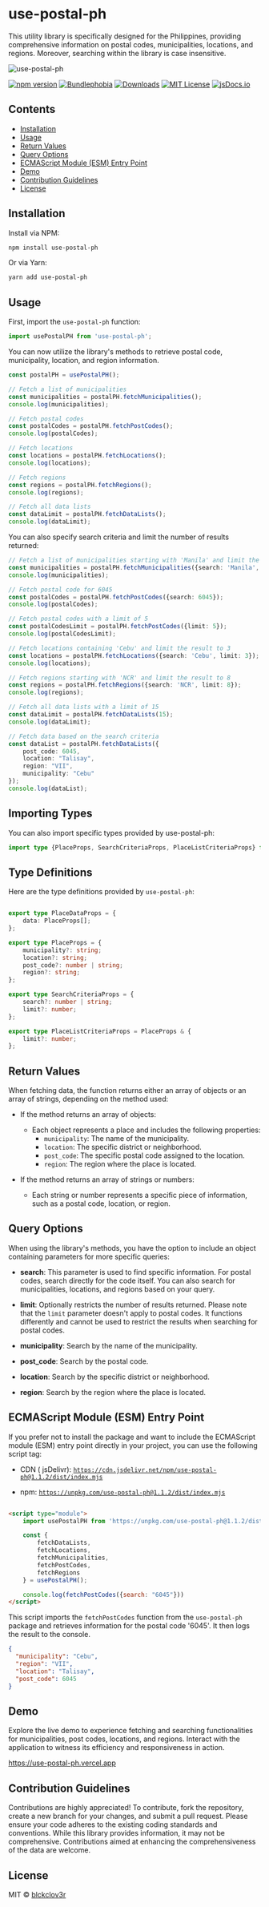 # use-postal-ph

This utility library is specifically designed for the Philippines, providing comprehensive information on postal codes,
municipalities, locations, and regions. Moreover, searching within the library is case insensitive.

![use-postal-ph](https://github.com/blckclov3r/use-postal-ph/blob/master/img/use-postal-ph.png?raw=true)

[![npm version](https://img.shields.io/npm/v/use-postal-ph?style=flat-square&alt=use-postal-ph)](https://www.npmjs.com/package/use-postal-ph)
[![Bundlephobia](https://img.shields.io/bundlephobia/min/use-postal-ph)](https://bundlephobia.com/result?p=use-postal-ph)
[![Downloads](https://img.shields.io/npm/dt/use-postal-ph.svg?style=flat-square)](https://www.npmjs.com/package/use-postal-ph)
[![MIT License](https://img.shields.io/badge/License-MIT-yellow.svg)](https://github.com/blckclov3r)
[![jsDocs.io](https://img.shields.io/badge/jsDocs.io-reference-blue)](https://www.jsdocs.io/package/use-postal-ph)

## Contents

* [Installation](#installation)
* [Usage](#usage)
* [Return Values](#return-values)
* [Query Options](#query-options)
* [ECMAScript Module (ESM) Entry Point](#ecmascript-module-esm-entry-point)
* [Demo](#demo)
* [Contribution Guidelines](#contribution-guidelines)
* [License](#license)

## Installation

Install via NPM:

```bash
npm install use-postal-ph
```

Or via Yarn:

```bash
yarn add use-postal-ph
```

## Usage

First, import the `use-postal-ph` function:

```typescript
import usePostalPH from 'use-postal-ph';
```

You can now utilize the library's methods to retrieve postal code, municipality, location, and region information.

```typescript
const postalPH = usePostalPH();

// Fetch a list of municipalities
const municipalities = postalPH.fetchMunicipalities();
console.log(municipalities);

// Fetch postal codes
const postalCodes = postalPH.fetchPostCodes();
console.log(postalCodes);

// Fetch locations
const locations = postalPH.fetchLocations();
console.log(locations);

// Fetch regions
const regions = postalPH.fetchRegions();
console.log(regions);

// Fetch all data lists
const dataLimit = postalPH.fetchDataLists();
console.log(dataLimit);
```

You can also specify search criteria and limit the number of results returned:

```typescript
// Fetch a list of municipalities starting with 'Manila' and limit the result to 10
const municipalities = postalPH.fetchMunicipalities({search: 'Manila', limit: 10});
console.log(municipalities);

// Fetch postal code for 6045
const postalCodes = postalPH.fetchPostCodes({search: 6045});
console.log(postalCodes);

// Fetch postal codes with a limit of 5
const postalCodesLimit = postalPH.fetchPostCodes({limit: 5});
console.log(postalCodesLimit);

// Fetch locations containing 'Cebu' and limit the result to 3
const locations = postalPH.fetchLocations({search: 'Cebu', limit: 3});
console.log(locations);

// Fetch regions starting with 'NCR' and limit the result to 8
const regions = postalPH.fetchRegions({search: 'NCR', limit: 8});
console.log(regions);

// Fetch all data lists with a limit of 15
const dataLimit = postalPH.fetchDataLists(15);
console.log(dataLimit);

// Fetch data based on the search criteria
const dataList = postalPH.fetchDataLists({
    post_code: 6045,
    location: "Talisay",
    region: "VII",
    municipality: "Cebu"
});
console.log(dataList);
```

## Importing Types

You can also import specific types provided by use-postal-ph:

```typescript
import type {PlaceProps, SearchCriteriaProps, PlaceListCriteriaProps} from "use-postal-ph";
```

## Type Definitions

Here are the type definitions provided by `use-postal-ph`:

```typescript

export type PlaceDataProps = {
    data: PlaceProps[];
};

export type PlaceProps = {
    municipality?: string;
    location?: string;
    post_code?: number | string;
    region?: string;
};

export type SearchCriteriaProps = {
    search?: number | string;
    limit?: number;
};

export type PlaceListCriteriaProps = PlaceProps & {
    limit?: number;
};
```

## Return Values

When fetching data, the function returns either an array of objects or an array of strings, depending on the method
used:

- If the method returns an array of objects:
    - Each object represents a place and includes the following properties:
        - `municipality`: The name of the municipality.
        - `location`: The specific district or neighborhood.
        - `post_code`: The specific postal code assigned to the location.
        - `region`: The region where the place is located.

- If the method returns an array of strings or numbers:
    - Each string or number represents a specific piece of information, such as a postal code, location, or region.

## Query Options

When using the library's methods, you have the option to include an object containing parameters for more specific
queries:

- **search**: This parameter is used to find specific information. For postal codes, search directly for the code
  itself. You can also search for municipalities, locations, and regions based on your query.
- **limit**: Optionally restricts the number of results returned. Please note that the `limit` parameter doesn't apply
  to postal codes. It functions differently and cannot be used to restrict the results when searching for postal codes.


- **municipality**: Search by the name of the municipality.
- **post_code**: Search by the postal code.
- **location**: Search by the specific district or neighborhood.
- **region**: Search by the region where the place is located.

## ECMAScript Module (ESM) Entry Point

If you prefer not to install the package and want to include the ECMAScript module (ESM) entry point directly in your
project, you can use the following script tag:

- CDN (
  jsDelivr): [`https://cdn.jsdelivr.net/npm/use-postal-ph@1.1.2/dist/index.mjs`](https://cdn.jsdelivr.net/npm/use-postal-ph@1.1.2/dist/index.mjs)

- npm: [`https://unpkg.com/use-postal-ph@1.1.2/dist/index.mjs`](https://unpkg.com/use-postal-ph@1.1.2/dist/index.mjs)

```html

<script type="module">
    import usePostalPH from 'https://unpkg.com/use-postal-ph@1.1.2/dist/index.mjs';

    const {
        fetchDataLists,
        fetchLocations,
        fetchMunicipalities,
        fetchPostCodes,
        fetchRegions
    } = usePostalPH();

    console.log(fetchPostCodes({search: "6045"}))
</script>
```

This script imports the `fetchPostCodes` function from the `use-postal-ph` package and retrieves information for the
postal code '6045'. It then logs the result to the console.

```json
{
  "municipality": "Cebu",
  "region": "VII",
  "location": "Talisay",
  "post_code": 6045
}
```

## Demo

Explore the live demo to experience fetching and searching functionalities for municipalities, post codes, locations,
and regions. Interact with the application to witness its efficiency and responsiveness in action.

https://use-postal-ph.vercel.app

## Contribution Guidelines

Contributions are highly appreciated! To contribute, fork the repository, create a new branch for your changes, and
submit a pull request. Please ensure your code adheres to the existing coding standards and conventions. While this
library provides information, it may not be comprehensive. Contributions aimed at enhancing the comprehensiveness of the
data are welcome.

## License

MIT &copy; [blckclov3r](https://github.com/blckclov3r/use-postal-ph?tab=MIT-1-ov-file)